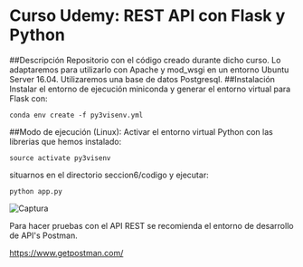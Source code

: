 # Curso Udemy: REST API con Flask y Python

##Descripción
Repositorio con el código creado durante dicho curso.
Lo adaptaremos para utilizarlo con Apache y mod_wsgi
en un entorno Ubuntu Server 16.04. Utilizaremos una
base de datos Postgresql.
##Instalación
Instalar el entorno de ejecución miniconda y generar el entorno virtual para Flask con:
```
conda env create -f py3visenv.yml
```
##Modo de ejecución (Linux):
Activar el entorno virtual Python con las librerias que hemos instalado:
```
source activate py3visenv
```
situarnos en el directorio seccion6/codigo y ejecutar:
```
python app.py
```

![Captura](https://github.com/RndMnkIII/rest-api-flask/images/captura_app_py.png)

Para hacer pruebas con el API REST se recomienda el entorno de desarrollo de API's Postman.

https://www.getpostman.com/

